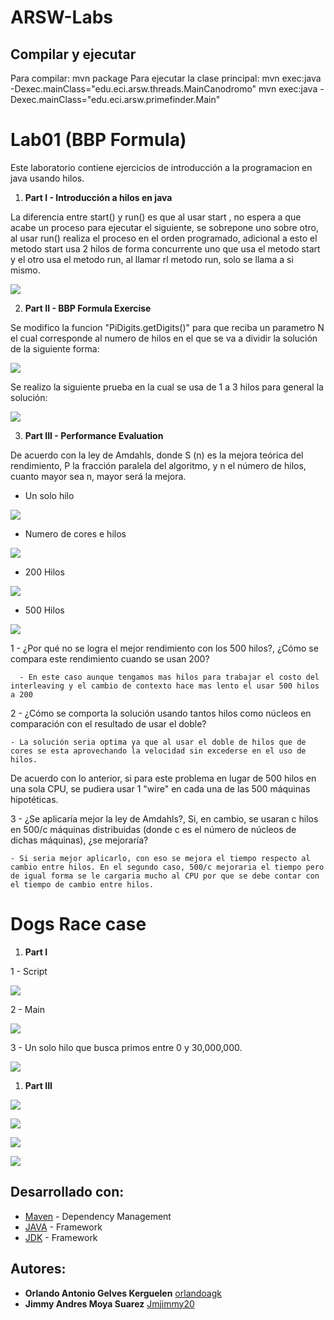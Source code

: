 
# ARSW-Labs

## Compilar y ejecutar

Para compilar: mvn package
Para ejecutar la clase principal: mvn exec:java -Dexec.mainClass="edu.eci.arsw.threads.MainCanodromo"
                                  mvn exec:java -Dexec.mainClass="edu.eci.arsw.primefinder.Main"

# Lab01 (BBP Formula)

Este laboratorio contiene ejercicios de introducción a la programacion en java usando hilos.

1. **Part I - Introducción a hilos en java**

La diferencia entre start() y run() es que al usar start , no espera a que acabe un proceso para ejecutar el siguiente, se sobrepone uno sobre otro, al usar run() realiza el proceso en el orden programado, adicional a esto el metodo start usa 2 hilos de forma concurrente uno que usa el metodo start y el otro usa el metodo run, al llamar rl metodo run, solo se llama a si mismo.

![](Capturas/Captura.PNG)

2. **Part II - BBP Formula Exercise**

Se modifico la funcion "PiDigits.getDigits()" para que reciba un parametro N el cual corresponde al numero de hilos en el que se va a dividir la solución de la siguiente forma:

![](Capturas/getDigits.PNG)

Se realizo la siguiente prueba en la cual se usa de 1 a 3 hilos para general la solución:

![](Capturas/PruebaDigits.PNG)

3. **Part III - Performance Evaluation**

  De acuerdo con la ley de Amdahls, donde S (n) es la mejora teórica del rendimiento, P la fracción paralela del algoritmo, y n el número de hilos, cuanto mayor sea n, mayor será la mejora.
  
  - Un solo hilo
  
  ![](Capturas/VM1.PNG)
  
  - Numero de cores e hilos
  
  ![](Capturas/VM2.PNG)
  
  - 200 Hilos
  
  ![](Capturas/VM3.PNG)
  
  - 500 Hilos
  
  ![](Capturas/VM4.PNG)
  
  1 - ¿Por qué no se logra el mejor rendimiento con los 500 hilos?, ¿Cómo se compara este rendimiento cuando se usan 200?
  
      - En este caso aunque tengamos mas hilos para trabajar el costo del interleaving y el cambio de contexto hace mas lento el usar 500 hilos a 200
  
  2 - ¿Cómo se comporta la solución usando tantos hilos como núcleos en comparación con el resultado de usar el doble?
  
    - La solución seria optima ya que al usar el doble de hilos que de cores se esta aprovechando la velocidad sin excederse en el uso de hilos.
  
   De acuerdo con lo anterior, si para este problema en lugar de 500 hilos en una sola CPU, se pudiera usar 1 "wire" en cada una de las 500 máquinas hipotéticas.
   
   
  3 - ¿Se aplicaría mejor la ley de Amdahls?, Si, en cambio, se usaran c hilos en 500/c máquinas distribuidas (donde c es el número de núcleos de dichas máquinas), ¿se mejoraría?
  
    - Si seria mejor aplicarlo, con eso se mejora el tiempo respecto al cambio entre hilos. En el segundo caso, 500/c mejoraria el tiempo pero de igual forma se le cargaria mucho al CPU por que se debe contar con el tiempo de cambio entre hilos.
  
    
# Dogs Race case

1. **Part I**

1 - Script

![](Capturas/PrimeFinder.PNG)

2 - Main

![](Capturas/PrimeMain.PNG)

3 - Un solo hilo que busca primos entre 0 y 30,000,000. 

![](Capturas/CPU1.jpeg)

1. **Part III**

![](Capturas/ui.PNG)

![](Capturas/uiRes.PNG)

![](Capturas/code.PNG)

![](Capturas/stop.PNG)



## Desarrollado con:

* [Maven](https://maven.apache.org/) - Dependency Management
* [JAVA](https://www.java.com/es/download) - Framework
* [JDK](https://www.oracle.com/technetwork/java/javase/downloads/jdk8-downloads-2133151.html) - Framework

## Autores:

* **Orlando Antonio Gelves Kerguelen**  [orlandoagk](https://github.com/orlandoagk)
* **Jimmy Andres Moya Suarez**  [Jmjimmy20](https://github.com/Jmjimmy20)





